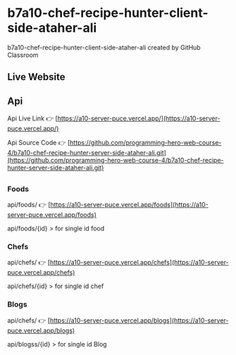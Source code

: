 # b7a10-chef-recipe-hunter-client-side-ataher-ali
b7a10-chef-recipe-hunter-client-side-ataher-ali created by GitHub Classroom

## Live Website 


##
## Api 
Api Live Link   👉 [https://a10-server-puce.vercel.app/](https://a10-server-puce.vercel.app/)

Api Source Code 👉 [https://github.com/programming-hero-web-course-4/b7a10-chef-recipe-hunter-server-side-ataher-ali.git](https://github.com/programming-hero-web-course-4/b7a10-chef-recipe-hunter-server-side-ataher-ali.git)

##
### Foods
api/foods/ 👉 [https://a10-server-puce.vercel.app/foods](https://a10-server-puce.vercel.app/foods)

api/foods/{id} > for single id food

### Chefs
api/chefs/ 👉 [https://a10-server-puce.vercel.app/chefs](https://a10-server-puce.vercel.app/chefs)

api/chefs/{id} > for single id chef

### Blogs
api/chefs/ 👉 [https://a10-server-puce.vercel.app/blogs](https://a10-server-puce.vercel.app/blogs)

api/blogss/{id} > for single id Blog
